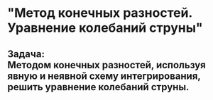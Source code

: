 <h1>"Метод конечных разностей. Уравнение колебаний струны"</h1>
<h2>Задача:<br>
Методом конечных разностей, используя явную и неявной схему интегрирования, решить 
уравнение колебаний струны.
